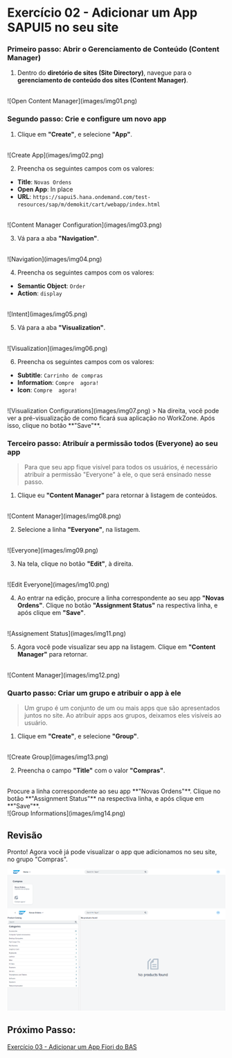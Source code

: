 # Exercício 02 - Adicionar um App SAPUI5 no seu site

### Primeiro passo: Abrir o Gerenciamento de Conteúdo (Content Manager)
1. Dentro do **diretório de sites (Site Directory)**, navegue para o **gerenciamento de conteúdo dos sites (Content Manager)**.
  <br>
  ![Open Content Manager](images/img01.png)

### Segundo passo: Crie e configure um novo app
1. Clique em **"Create"**, e selecione **"App"**.
  <br>
  ![Create App](images/img02.png)

2. Preencha os seguintes campos com os valores:
  * **Title**: `Novas Ordens`
  * **Open App**: In place
  * **URL**: `https://sapui5.hana.ondemand.com/test-resources/sap/m/demokit/cart/webapp/index.html`
  <br>
  ![Content Manager Configuration](images/img03.png)

3. Vá para a aba **"Navigation"**.
  <br>
  ![Navigation](images/img04.png)

4. Preencha os seguintes campos com os valores:
  * **Semantic Object**: `Order`
  * **Action**: `display`
  <br>
  ![Intent](images/img05.png)

5. Vá para a aba **"Visualization"**.
  <br>
  ![Visualization](images/img06.png)

6. Preencha os seguintes campos com os valores:
  * **Subtitle**: `Carrinho de compras`
  * **Information**: `Compre  agora!`
  * **Icon**: `Compre  agora!`
  <br>
  ![Visualization Configurations](images/img07.png)
    > Na direita, você pode ver a pré-visualização de como ficará sua aplicação no WorkZone. Após isso, clique no botão **"Save"**.

### Terceiro passo: Atribuír a permissão todos (Everyone) ao seu app
> Para que seu app fique visível para todos os usuários, é necessário atribuír a permissão "Everyone" à ele, o que será ensinado nesse passo.

1. Clique eu **"Content Manager"** para retornar à listagem de conteúdos.
  <br>
  ![Content Manager](images/img08.png)

2. Selecione a linha **"Everyone"**, na listagem.
  <br>
  ![Everyone](images/img09.png)

3. Na tela, clique no botão **"Edit"**, à direita.
  <br>
  ![Edit Everyone](images/img10.png)

4. Ao entrar na edição, procure a linha correspondente ao seu app **"Novas Ordens"**. Clique no botão **"Assignment Status"** na respectiva linha, e após clique em **"Save"**.
  <br>
  ![Assignement Status](images/img11.png)

5. Agora você pode visualizar seu app na listagem. Clique em **"Content Manager"** para retornar.
  <br>
  ![Content Manager](images/img12.png)

### Quarto passo: Criar um grupo e atribuir o app à ele
> Um grupo é um conjunto de um ou mais apps que são apresentados juntos no site. Ao atribuir apps aos grupos, deixamos eles visíveis ao usuário.

1. Clique em **"Create"**, e selecione **"Group"**.
  <br>
  ![Create Group](images/img13.png)

2. Preencha o campo **"Title"** com o valor **"Compras"**. 
  <br>
  Procure a linha correspondente ao seu app **"Novas Ordens"**. Clique no botão **"Assignment Status"** na respectiva linha, e após clique em **"Save"**.
  <br>
  ![Group Informations](images/img14.png)

## Revisão
Pronto! Agora você já pode visualizar o app que adicionamos no seu site, no grupo "Compras".
<br> 

![Site](images/img15.png)
![App Fiori](images/img16.png)

## Próximo Passo:
[Exercício 03 - Adicionar um App Fiori do BAS](/exercises/ex3/README.md)